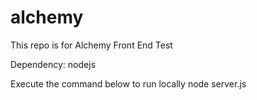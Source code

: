 # alchemy
This repo is for Alchemy Front End Test

Dependency: nodejs

Execute the command below to run locally
node server.js
